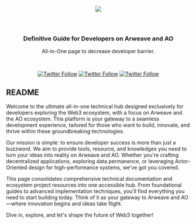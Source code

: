 <div align="center">
  <img src="./Dev learning.png" style="margin: 0 auto 40px;" />
  <!-- <h1>Dev Learning</h1> -->
  <h3 align="center">
    Definitive Guide for Developers on Arweave and AO
  </h3>
  <p>All-in-One page to decrease developer barrier.</p>
  <br />
  <p>
    <a href="https://x.com/ArweaveEco"><img alt="Twitter Follow" src="https://img.shields.io/twitter/follow/ArweaveEco?label=ArweaveEco%20Follow"></a>
    <a href="https://x.com/aoTheComputer"><img alt="Twitter Follow" src="https://img.shields.io/twitter/follow/aoTheComputer?label=AO%20Follow"></a>
    <a href="https://x.com/ArweaveOasis"><img alt="Twitter Follow" src="https://img.shields.io/twitter/follow/ArweaveOasis?label=ArweaveOasis%20Follow"></a>
    
  </p>
</div>


## README

Welcome to the ultimate all-in-one technical hub designed exclusively for developers exploring the Web3 ecosystem, with a focus on Arweave and the AO ecosystem. This platform is your gateway to a seamless development experience, tailored for those who want to build, innovate, and thrive within these groundbreaking technologies.

Our mission is simple: to ensure developer success is more than just a buzzword. We aim to provide tools, resource, and knowledges you need to turn your ideas into reality on Arweave and AO. Whether you're crafting decentralized applications, exploring data permanence, or leveraging Actor-Oriented design for high-performance systems, we've got you covered.

This page consolidates comprehensive technical documentation and ecosystem project resources into one accessible hub. From foundational guides to advanced implementation techniques, you'll find everything you need to start building today. Think of it as your gateway to Arweave and AO—where innovation begins and ideas take flight.

Dive in, explore, and let's shape the future of Web3 together!


